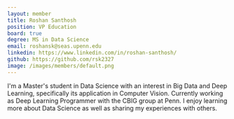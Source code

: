 ```yaml
---
layout: member
title: Roshan Santhosh
position: VP Education
board: true
degree: MS in Data Science
email: roshansk@seas.upenn.edu
linkedin: https://www.linkedin.com/in/roshan-santhosh/
github: https://github.com/rsk2327
image: /images/members/default.png
---
```

I'm a Master's student in Data Science with an interest in Big Data and Deep Learning, specifically its application in Computer Vision. Currently working as Deep Learning Programmer with the CBIG group at Penn. I enjoy learning more about Data Science as well as sharing my experiences with others. 
